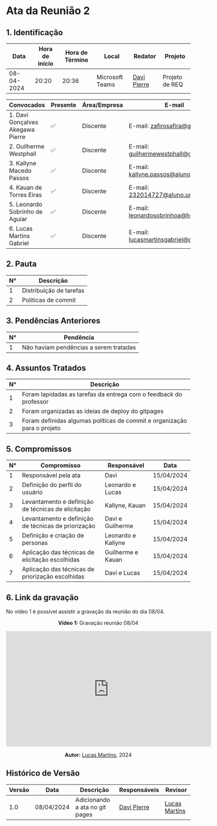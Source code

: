 # **Ata da Reunião 2**

## 1. Identificação

| Data       | Hora de início | Hora de Término | Local           | Redator                                      | Projeto        |
| ---------- | -------------- | --------------- | --------------- | -------------------------------------------- | -------------- |
| 08-04-2024 | 20:20          | 20:36           | Microsoft Teams | [Davi Pierre](https://github.com/DaviPierre) | Projeto de REQ |

| Convocados                       | Presente | Área/Empresa | E-mail                                                                        |
| -------------------------------- | -------- | ------------ | ----------------------------------------------------------------------------- |
| 1. Davi Gonçalves Akegawa Pierre | ✅        | Discente     | E-mail: [zafirosafira@gmail.com](mailto:zafirosafira@gmail.com)               |
| 2. Guilherme Westphall           | ✅        | Discente     | E-mail: [guilhermewestphall@gmail.com](mailto:guilhermewestphall@gmail.com)   |
| 3. Kallyne Macedo Passos         | ✅        | Discente     | E-mail: [kallyne.passos@aluno.unb.br](mailto:kallyne.passos@aluno.unb.br)     |
| 4. Kauan de Torres Eiras         | ✅        | Discente     | E-mail: [232014727@aluno.unb.br](mailto:232014727@aluno.unb.br)               |
| 5. Leonardo Sobrinho de Aguiar   | ✅        | Discente     | E-mail: [leonardosobrinhoa@hotmail.com](mailto:leonardosobrinhoa@hotmail.com) |
| 6. Lucas Martins Gabriel         | ✅        | Discente     | E-mail: [lucasmartinsgabriel@gmail.com](mailto:lucasmartinsgabriel@gmail.com) |

## 2. Pauta

| N°  | Descrição               |
| --- | ----------------------- |
| 1   | Distribuição de tarefas |
| 2   | Politicas de commit     |


## 3. Pendências Anteriores

| N°  | Pendência                              |
| --- | -------------------------------------- |
| 1   | Não haviam pendências a serem tratadas |

## 4. Assuntos Tratados

| N°  | Descrição                                                                |
| --- | ------------------------------------------------------------------------ |
| 1   | Foram lapidadas as tarefas da entrega com o feedback do professor        |
| 2   | Foram organizadas as ideias de deploy do gitpages                        |
| 3   | Foram definidas algumas políticas de commit e organização para o projeto |


## 5. Compromissos

| N°  | Compromisso                                         | Responsável        | Data       |
| --- | --------------------------------------------------- | ------------------ | ---------- |
| 1   | Responsável pela ata                                | Davi               | 15/04/2024 |
| 2   | Definição do perfil do usuário                      | Leonardo e Lucas   | 15/04/2024 |
| 3   | Levantamento e definição de técnicas de elicitação  | Kallyne, Kauan     | 15/04/2024 |
| 4   | Levantamento e definição de técnicas de priorização | Davi e Guilherme   | 15/04/2024 |
| 5   | Definição e criação de personas                     | Leonardo e Kallyne | 15/04/2024 |
| 6   | Aplicação das técnicas de elicitação escolhidas     | Guilherme e Kauan  | 15/04/2024 |
| 7   | Aplicação das técnicas de priorização escolhidas    | Davi e Lucas       | 15/04/2024 |

## 6. Link da gravação

No vídeo 1 é possível assistir a gravação da reunião do dia 08/04.

<center>

**Vídeo 1:** Gravação reunião 08/04

<iframe width="560" height="315" src="https://www.youtube.com/embed/5RKg-CEeiMA?si=3BXB0CE4s5g-_vUW" title="YouTube video player" frameborder="0" allow="accelerometer; autoplay; clipboard-write; encrypted-media; gyroscope; picture-in-picture; web-share" referrerpolicy="strict-origin-when-cross-origin" allowfullscreen></iframe>

**Autor:** [Lucas Martins](https://github.com/martinsglucas), 2024

</center>




## Histórico de Versão
| Versão | Data       | Descrição                      | Responsáveis                                 | Revisor                                           |
| ------ | ---------- | ------------------------------ | -------------------------------------------- | ------------------------------------------------- |
| 1.0    | 08/04/2024 | Adicionando a ata no git pages | [Davi Pierre](https://github.com/DaviPierre) | [Lucas Martins](https://github.com/martinsglucas) |

